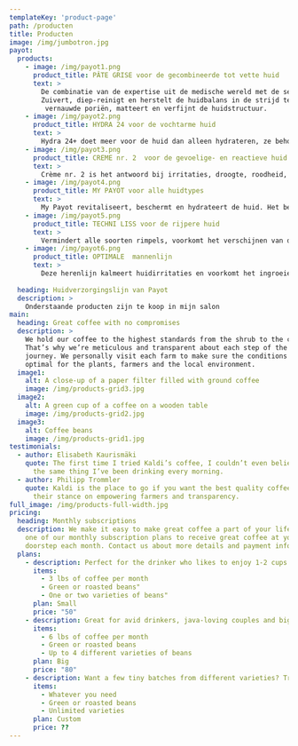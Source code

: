 ```yaml
---
templateKey: 'product-page'
path: /producten
title: Producten
image: /img/jumbotron.jpg
payot:
  products:
    - image: /img/payot1.png
      product_title: PÂTE GRISE voor de gecombineerde tot vette huid
      text: >
        De combinatie van de expertise uit de medische wereld met de sensorialiteit van cosmetica. 
        Zuivert, diep-reinigt en herstelt de huidbalans in de strijd tegen het ontstaan van onzuiverheden,
         vernauwde poriën, matteert en verfijnt de huidstructuur.
    - image: /img/payot2.png
      product_title: HYDRA 24 voor de vochtarme huid
      text: >
        Hydra 24+ doet meer voor de huid dan alleen hydrateren, ze behoudt haar jeugdigheid en versterkt de weerstand. De huid is gehydrateerd, voelt fris aan, stralend. Rimpels en fijne lijntjes zijn vervaagd. Het zorgt voor een uitgeruste uitstraling. 24 uur effect met direct comfort!
    - image: /img/payot3.png
      product_title: CREME nr. 2  voor de gevoelige- en reactieve huid
      text: >
        Crème nr. 2 is het antwoord bij irritaties, droogte, roodheid, trekkerigheid enz. Vermindert een oncomfortabel gevoel en ontstekingsreacties. Beschermt en versterkt de huid tegen invloeden van buitenaf
    - image: /img/payot4.png
      product_title: MY PAYOT voor alle huidtypes
      text: >
        My Payot revitaliseert, beschermt en hydrateert de huid. Het bevat superfruit dat de oppervlakte beschermt en laat stralen. Frisse energieke uitstraling, mooie gezonde gloed, optimaal beschermend. Rijk aan vitamines en mineralen. De huidstructuur verbetert en het zelfherstellend vermogen van de huid wordt gestimuleerd.
    - image: /img/payot5.png
      product_title: TECHNI LISS voor de rijpere huid
      text: >
        Vermindert alle soorten rimpels, voorkomt het verschijnen van de eerste rimpels en verzacht diepe rimpels. Stimuleert de cel vernieuwing en egaliseert de uitstraling.
    - image: /img/payot6.png
      product_title: OPTIMALE  mannenlijn
      text: >
        Deze herenlijn kalmeert huidirritaties en voorkomt het ingroeien van baard haartjes. Reinigt de huid en verwijdert onzuiverheden. Het verfrist en geeft energie. Het verstevigt, beschermt en verzacht.      
    
  heading: Huidverzorgingslijn van Payot
  description: >
    Onderstaande producten zijn te koop in mijn salon
main:
  heading: Great coffee with no compromises
  description: >
    We hold our coffee to the highest standards from the shrub to the cup.
    That’s why we’re meticulous and transparent about each step of the coffee’s
    journey. We personally visit each farm to make sure the conditions are
    optimal for the plants, farmers and the local environment.
  image1:
    alt: A close-up of a paper filter filled with ground coffee
    image: /img/products-grid3.jpg
  image2:
    alt: A green cup of a coffee on a wooden table
    image: /img/products-grid2.jpg
  image3:
    alt: Coffee beans
    image: /img/products-grid1.jpg
testimonials:
  - author: Elisabeth Kaurismäki
    quote: The first time I tried Kaldi’s coffee, I couldn’t even believe that was
      the same thing I’ve been drinking every morning.
  - author: Philipp Trommler
    quote: Kaldi is the place to go if you want the best quality coffee. I love
      their stance on empowering farmers and transparency.
full_image: /img/products-full-width.jpg
pricing:
  heading: Monthly subscriptions
  description: We make it easy to make great coffee a part of your life. Choose
    one of our monthly subscription plans to receive great coffee at your
    doorstep each month. Contact us about more details and payment info.
  plans:
    - description: Perfect for the drinker who likes to enjoy 1-2 cups per day.
      items:
        - 3 lbs of coffee per month
        - Green or roasted beans"
        - One or two varieties of beans"
      plan: Small
      price: "50"
    - description: Great for avid drinkers, java-loving couples and bigger crowds
      items:
        - 6 lbs of coffee per month
        - Green or roasted beans
        - Up to 4 different varieties of beans
      plan: Big
      price: "80"
    - description: Want a few tiny batches from different varieties? Try our custom plan
      items:
        - Whatever you need
        - Green or roasted beans
        - Unlimited varieties
      plan: Custom
      price: ??
---
```

